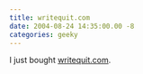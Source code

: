 ```yaml
---
title: writequit.com
date: 2004-08-24 14:35:00.00 -8
categories: geeky
---
```

I just bought [writequit.com](http://www.writequit.com/).
